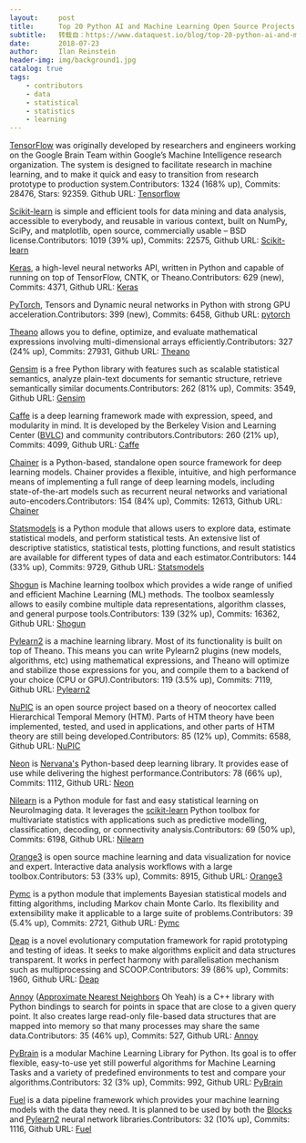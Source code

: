 ```yaml
---
layout:     post
title:      Top 20 Python AI and Machine Learning Open Source Projects
subtitle:   转载自：https://www.dataquest.io/blog/top-20-python-ai-and-machine-learning-open-source-projects/
date:       2018-07-23
author:     Ilan Reinstein
header-img: img/background1.jpg
catalog: true
tags:
    - contributors
    - data
    - statistical
    - statistics
    - learning
---
```


[TensorFlow](https://www.tensorflow.org/) was originally developed by researchers and engineers working on the Google Brain Team within Google’s Machine Intelligence research organization. The system is designed to facilitate research in machine learning, and to make it quick and easy to transition from research prototype to production system.Contributors: 1324 (168% up), Commits: 28476, Stars: 92359. Github URL: [Tensorflow](https://github.com/tensorflow/tensorflow)

[Scikit-learn](http://scikit-learn.org/) is simple and efficient tools for data mining and data analysis, accessible to everybody, and reusable in various context, built on NumPy, SciPy, and matplotlib, open source, commercially usable – BSD license.Contributors: 1019 (39% up), Commits: 22575, Github URL: [Scikit-learn](https://github.com/scikit-learn/scikit-learn)

[Keras](https://keras.io/), a high-level neural networks API, written in Python and capable of running on top of TensorFlow, CNTK, or Theano.Contributors: 629 (new), Commits: 4371, Github URL: [Keras](https://github.com/keras-team/keras)

[PyTorch](https://pytorch.org/), Tensors and Dynamic neural networks in Python with strong GPU acceleration.Contributors: 399 (new), Commits: 6458, Github URL: [pytorch](https://github.com/pytorch/pytorch)

[Theano](http://deeplearning.net/software/theano) allows you to define, optimize, and evaluate mathematical expressions involving multi-dimensional arrays efficiently.Contributors: 327 (24% up), Commits: 27931, Github URL: [Theano](https://github.com/Theano/Theano)

[Gensim](https://radimrehurek.com/gensim) is a free Python library with features such as scalable statistical semantics, analyze plain-text documents for semantic structure, retrieve semantically similar documents.Contributors: 262 (81% up), Commits: 3549, Github URL: [Gensim](https://github.com/RaRe-Technologies/gensim)

[Caffe](http://caffe.berkeleyvision.org/) is a deep learning framework made with expression, speed, and modularity in mind. It is developed by the Berkeley Vision and Learning Center ([BVLC](http://bair.berkeley.edu/)) and community contributors.Contributors: 260 (21% up), Commits: 4099, Github URL: [Caffe](https://github.com/BVLC/caffe)

[Chainer](https://chainer.org/) is a Python-based, standalone open source framework for deep learning models. Chainer provides a flexible, intuitive, and high performance means of implementing a full range of deep learning models, including state-of-the-art models such as recurrent neural networks and variational auto-encoders.Contributors: 154 (84% up), Commits: 12613, Github URL: [Chainer](https://github.com/chainer/chainer)

[Statsmodels](http://www.statsmodels.org/stable/index.html) is a Python module that allows users to explore data, estimate statistical models, and perform statistical tests. An extensive list of descriptive statistics, statistical tests, plotting functions, and result statistics are available for different types of data and each estimator.Contributors: 144 (33% up), Commits: 9729, Github URL: [Statsmodels](https://github.com/statsmodels/statsmodels)

[Shogun](http://shogun-toolbox.org/) is Machine learning toolbox which provides a wide range of unified and efficient Machine Learning (ML) methods. The toolbox seamlessly allows to easily combine multiple data representations, algorithm classes, and general purpose tools.Contributors: 139 (32% up), Commits: 16362, Github URL: [Shogun](https://github.com/shogun-toolbox/shogun)

[Pylearn2](http://deeplearning.net/software/pylearn2) is a machine learning library. Most of its functionality is built on top of Theano. This means you can write Pylearn2 plugins (new models, algorithms, etc) using mathematical expressions, and Theano will optimize and stabilize those expressions for you, and compile them to a backend of your choice (CPU or GPU).Contributors: 119 (3.5% up), Commits: 7119, Github URL: [Pylearn2](https://github.com/lisa-lab/pylearn2)

[NuPIC](https://numenta.org/) is an open source project based on a theory of neocortex called Hierarchical Temporal Memory (HTM). Parts of HTM theory have been implemented, tested, and used in applications, and other parts of HTM theory are still being developed.Contributors: 85 (12% up), Commits: 6588, Github URL: [NuPIC](https://github.com/numenta/nupic)

[Neon](http://neon.nervanasys.com/) is [Nervana's](https://ai.intel.com/) Python-based deep learning library. It provides ease of use while delivering the highest performance.Contributors: 78 (66% up), Commits: 1112, Github URL: [Neon](https://github.com/NervanaSystems/neon)

[Nilearn](https://nilearn.github.io/) is a Python module for fast and easy statistical learning on NeuroImaging data. It leverages the [scikit-learn](http://scikit-learn.org/stable) Python toolbox for multivariate statistics with applications such as predictive modelling, classification, decoding, or connectivity analysis.Contributors: 69 (50% up), Commits: 6198, Github URL: [Nilearn](https://github.com/nilearn/nilearn)

[Orange3](https://orange.biolab.si/) is open source machine learning and data visualization for novice and expert. Interactive data analysis workflows with a large toolbox.Contributors: 53 (33% up), Commits: 8915, Github URL: [Orange3](https://github.com/biolab/orange3)

[Pymc](https://pymc-devs.github.io/pymc/README.html) is a python module that implements Bayesian statistical models and fitting algorithms, including Markov chain Monte Carlo. Its flexibility and extensibility make it applicable to a large suite of problems.Contributors: 39 (5.4% up), Commits: 2721, Github URL: [Pymc](https://github.com/pymc-devs/pymc)

[Deap](https://pypi.org/project/deap) is a novel evolutionary computation framework for rapid prototyping and testing of ideas. It seeks to make algorithms explicit and data structures transparent. It works in perfect harmony with parallelisation mechanism such as multiprocessing and SCOOP.Contributors: 39 (86% up), Commits: 1960, Github URL: [Deap](https://github.com/deap/deap)

[Annoy](https://pypi.org/project/annoy) ([Approximate Nearest Neighbors](https://en.wikipedia.org/wiki/Nearest_neighbor_search#Approximate_nearest_neighbor) Oh Yeah) is a C++ library with Python bindings to search for points in space that are close to a given query point. It also creates large read-only file-based data structures that are mapped into memory so that many processes may share the same data.Contributors: 35 (46% up), Commits: 527, Github URL: [Annoy](https://github.com/spotify/annoy)

[PyBrain](http://pybrain.org/) is a modular Machine Learning Library for Python. Its goal is to offer flexible, easy-to-use yet still powerful algorithms for Machine Learning Tasks and a variety of predefined environments to test and compare your algorithms.Contributors: 32 (3% up), Commits: 992, Github URL: [PyBrain](https://github.com/pybrain/pybrain)

[Fuel](https://fuel.readthedocs.io/en/latest) is a data pipeline framework which provides your machine learning models with the data they need. It is planned to be used by both the [Blocks](https://github.com/mila-udem/blocks) and [Pylearn2](https://github.com/lisa-lab/pylearn2) neural network libraries.Contributors: 32 (10% up), Commits: 1116, Github URL: [Fuel](https://github.com/mila-udem/fuel)
